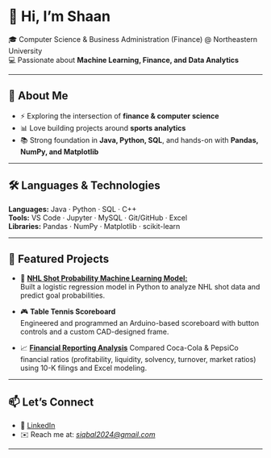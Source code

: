 # 👋 Hi, I’m Shaan  

🎓 Computer Science & Business Administration (Finance) @ Northeastern University  
💻 Passionate about **Machine Learning, Finance, and Data Analytics**  

---

## 🚀 About Me  
- ⚡ Exploring the intersection of **finance & computer science**  
- 📊 Love building projects around **sports analytics** 
- 📚 Strong foundation in **Java, Python, SQL**, and hands-on with **Pandas, NumPy, and Matplotlib**  

---

## 🛠️ Languages & Technologies  
**Languages:** Java · Python · SQL · C++  
**Tools:** VS Code · Jupyter · MySQL · Git/GitHub · Excel  
**Libraries:** Pandas · NumPy · Matplotlib · scikit-learn  

---

## 📂 Featured Projects  
- 🏒 [**NHL Shot Probability Machine Learning Model:**](https://github.com/siqbal21/NHL-Shot-Probability-Machine-Learning-Model.git)  
  Built a logistic regression model in Python to analyze NHL shot data and predict goal probabilities.  

- 🎮 **Table Tennis Scoreboard**  
  Engineered and programmed an Arduino-based scoreboard with button controls and a custom CAD-designed frame.

- 📈 [**Financial Reporting Analysis**](https://github.com/siqbal21/Financial-Reporting-Analysis.git)
  Compared Coca-Cola & PepsiCo financial ratios (profitability, liquidity, solvency, turnover, market ratios) using 10-K filings and Excel modeling.  

---

## 📫 Let’s Connect  
- 💼 [LinkedIn](www.linkedin.com/in/shaaniqbal21)  
- ✉️ Reach me at: *siqbal2024@gmail.com*

---

